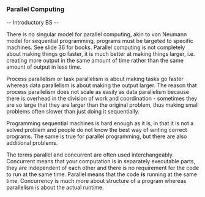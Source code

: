 ### Parallel Computing

-- Introductory BS --

There is no singular model for parallel computing, akin to von Neumann model for
sequential programming, programs must be targeted to specific machines. See
slide 36 for books. Parallel computing is not completely about making things go
faster, it is much better at making things larger, i.e. creating more output in
the same amount of time rather than the same amount of output in less time.

Process parallelism or task parallelism is about making tasks go faster whereas
data parallelism is about making the output larger. The reason that process
parallelism does not scale as easily as data parallelism because there is
overhead in the division of work and coordination - sometimes they are so large
that they are larger than the original problem, thus making small problems often
slower than just doing it sequentially.

Programming sequential machines is hard enough as it is, in that it is not a
solved problem and people do not know the best way of writing correct programs.
The same is true for parallel programming, but there are also additional
problems. 

The terms parallel and concurrent are often used interchangeably. Concurrent
means that your computation is in separately executable parts, they are
independent of each other and there is no requirement for the code to run at the
same time. Parallel means that the code ___is___ running at the same time.
Concurrency is much more about structure of a program whereas parallelism is
about the actual runtime.
